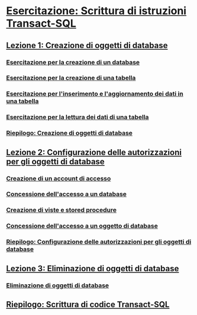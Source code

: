 # [Esercitazione: Scrittura di istruzioni Transact-SQL](tutorial-writing-transact-sql-statements.md)
## [Lezione 1: Creazione di oggetti di database](lesson-1-creating-database-objects.md)
### [Esercitazione per la creazione di un database](lesson-1-1-creating-a-database.md)
### [Esercitazione per la creazione di una tabella](lesson-1-2-creating-a-table.md)
### [Esercitazione per l'inserimento e l'aggiornamento dei dati in una tabella](lesson-1-3-inserting-and-updating-data-in-a-table.md)
### [Esercitazione per la lettura dei dati di una tabella](lesson-1-4-reading-the-data-in-a-table.md)
### [Riepilogo: Creazione di oggetti di database](lesson-1-5-summary-creating-database-objects.md)
## [Lezione 2: Configurazione delle autorizzazioni per gli oggetti di database](lesson-2-configuring-permissions-on-database-objects.md)
### [Creazione di un account di accesso](lesson-2-1-creating-a-login.md)
### [Concessione dell'accesso a un database](lesson-2-2-granting-access-to-a-database.md)
### [Creazione di viste e stored procedure](lesson-2-3-creating-views-and-stored-procedures.md)
### [Concessione dell'accesso a un oggetto di database](lesson-2-4-granting-access-to-a-database-object.md)
### [Riepilogo: Configurazione delle autorizzazioni per gli oggetti di database](lesson-2-5-summary-configuring-permissions-on-database-objects.md)
## [Lezione 3: Eliminazione di oggetti di database](lesson-3-1-deleting-database-objects.md)
### [Eliminazione di oggetti di database](lesson-3-deleting-database-objects.md)
## [Riepilogo: Scrittura di codice Transact-SQL](../tutorials/summary-writing-transact-sql.md)

